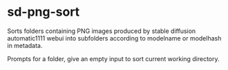 # sd-png-sort
Sorts folders containing PNG images produced by stable diffusion automatic1111 webui into subfolders according to modelname or modelhash in metadata.

Prompts for a folder, give an empty input to sort current working directory. 
